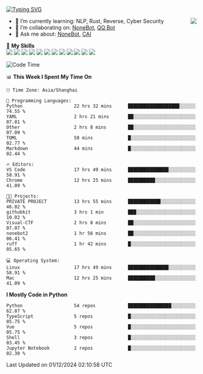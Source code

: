 [![Typing SVG](https://readme-typing-svg.herokuapp.com?size=25&duration=2500&color=8C43EA&vCenter=true&width=200&height=40&lines=Hi+there+%F0%9F%91%8B%F0%9F%8F%BB;I'm+yanyongyu)](https://git.io/typing-svg)

<a href="#">
  <img align="right" src="https://github-readme-stats.vercel.app/api?username=yanyongyu&count_private=true&show_icons=true&bg_color=15,f2f7fd,E0EAFC" />
</a>

- 🌱 I’m currently learning: NLP, Rust, Reverse, Cyber Security
- 👯 I’m collaborating on: [NoneBot](https://github.com/nonebot), [QQ Bot](https://github.com/Mrs4s/go-cqhttp)
- 💬 Ask me about: [NoneBot](https://github.com/nonebot), [CAI](https://github.com/cscs181/CAI)

🌟 **My Skills**  
![](https://img.shields.io/badge/-Python-3e74a2?style=flat-square&logo=Python&logoColor=fff)
![](https://img.shields.io/badge/-TypeScript-3178C6?style=flat-square&logo=TypeScript&logoColor=fff)
![](https://img.shields.io/badge/-Vue-4fc08d?style=flat-square&logo=Vue.js&logoColor=fff)
![](https://img.shields.io/badge/-React-2d98ce?style=flat-square&logo=React&logoColor=fff)
![](https://img.shields.io/badge/-FastAPI-009688?style=flat-square&logo=FastAPI&logoColor=fff)
![](https://img.shields.io/badge/-Linux-000000?style=flat-square&logo=Linux&logoColor=fff)
![](https://img.shields.io/badge/-Docker-2496ED?style=flat-square&logo=Docker&logoColor=fff)
![](https://img.shields.io/badge/-Kubernetes-326CE5?style=flat-square&logo=Kubernetes&logoColor=fff)
![](https://img.shields.io/badge/-GitHub%20Actions-2088FF?style=flat-square&logo=GitHubActions&logoColor=fff)
![](https://img.shields.io/badge/-PostgreSQL-4169E1?style=flat-square&logo=PostgreSQL&logoColor=fff)
![](https://img.shields.io/badge/-Redis-DC382D?style=flat-square&logo=Redis&logoColor=fff)
![](https://img.shields.io/badge/-MongoDB-47A248?style=flat-square&logo=MongoDB&logoColor=fff)

<!--START_SECTION:waka-->
![Code Time](http://img.shields.io/badge/Code%20Time-6%2C958%20hrs%2036%20mins-blue)

📊 **This Week I Spent My Time On** 

```text
🕑︎ Time Zone: Asia/Shanghai

💬 Programming Languages: 
Python                   22 hrs 32 mins      ███████████████████░░░░░░   74.55 % 
YAML                     2 hrs 21 mins       ██░░░░░░░░░░░░░░░░░░░░░░░   07.81 % 
Other                    2 hrs 8 mins        ██░░░░░░░░░░░░░░░░░░░░░░░   07.09 % 
TOML                     50 mins             █░░░░░░░░░░░░░░░░░░░░░░░░   02.77 % 
Markdown                 44 mins             █░░░░░░░░░░░░░░░░░░░░░░░░   02.44 % 

🔥 Editors: 
VS Code                  17 hrs 49 mins      ███████████████░░░░░░░░░░   58.91 % 
Chrome                   12 hrs 25 mins      ██████████░░░░░░░░░░░░░░░   41.09 % 

🐱‍💻 Projects: 
PRIVATE PROJECT          13 hrs 55 mins      ████████████░░░░░░░░░░░░░   46.02 % 
githubkit                3 hrs 1 min         ███░░░░░░░░░░░░░░░░░░░░░░   10.02 % 
Visual-CTF               2 hrs 8 mins        ██░░░░░░░░░░░░░░░░░░░░░░░   07.07 % 
nonebot2                 1 hr 56 mins        ██░░░░░░░░░░░░░░░░░░░░░░░   06.41 % 
ruff                     1 hr 42 mins        █░░░░░░░░░░░░░░░░░░░░░░░░   05.65 % 

💻 Operating System: 
Linux                    17 hrs 49 mins      ███████████████░░░░░░░░░░   58.91 % 
Mac                      12 hrs 25 mins      ██████████░░░░░░░░░░░░░░░   41.09 % 
```

**I Mostly Code in Python** 

```text
Python                   54 repos            ████████████████░░░░░░░░░   62.07 % 
TypeScript               5 repos             █░░░░░░░░░░░░░░░░░░░░░░░░   05.75 % 
Vue                      5 repos             █░░░░░░░░░░░░░░░░░░░░░░░░   05.75 % 
Shell                    3 repos             █░░░░░░░░░░░░░░░░░░░░░░░░   03.45 % 
Jupyter Notebook         2 repos             █░░░░░░░░░░░░░░░░░░░░░░░░   02.30 % 
```




 Last Updated on 01/12/2024 02:10:58 UTC
<!--END_SECTION:waka-->
